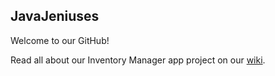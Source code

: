 ## JavaJeniuses

Welcome to our GitHub!

Read all about our Inventory Manager app project on our [wiki](https://github.com/CMPUT301F23T20/JavaJeniuses/wiki).
